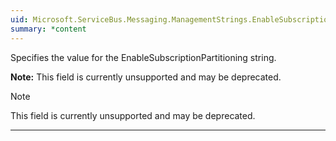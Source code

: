 ```yaml
---
uid: Microsoft.ServiceBus.Messaging.ManagementStrings.EnableSubscriptionPartitioning
summary: *content
---
```


Specifies the value for the EnableSubscriptionPartitioning string. 

**Note:** This field is currently unsupported and may be deprecated.

> [!NOTE]
> This field is currently unsupported and may be deprecated.

---

